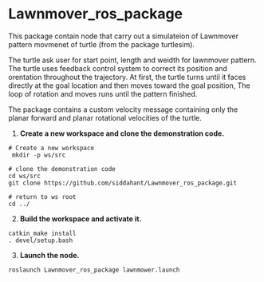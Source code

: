 # Lawnmover_ros_package

This package contain node that carry out a simulateion of Lawnmover pattern movmenet of turtle (from the package turtlesim).

The turtle ask user for start point, length and weidth for lawnmover pattern.
The turtle uses feedback control system to correct its position and orentation throughout the trajectory. At first, the turtle turns until it faces directly at the goal location and then moves toward the goal position, The loop of rotation and moves runs until the pattern finished. 

The package contains a custom velocity message containing only the planar forward and planar rotational velocities of the turtle.

1. **Create a new workspace and clone the demonstration code.**
```
# Create a new workspace
 mkdir -p ws/src

# clone the demonstration code
cd ws/src
git clone https://github.com/siddahant/Lawnmover_ros_package.git

# return to ws root
cd ../ 
```
2. **Build the workspace and activate it.**
```
catkin_make install
. devel/setup.bash
```
3. **Launch the node.**
```
roslaunch Lawnmover_ros_package lawnmower.launch
```
